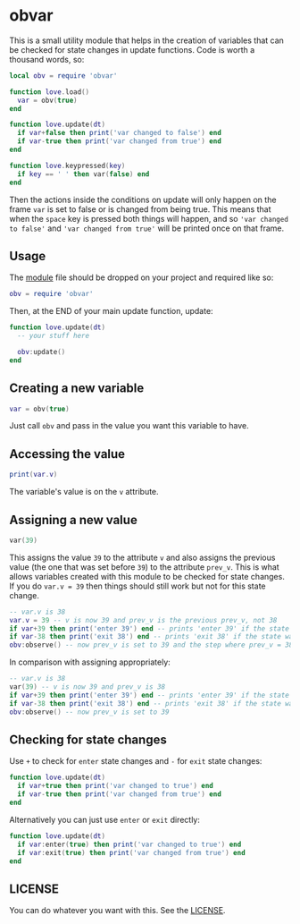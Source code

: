 # obvar

This is a small utility module that helps in the creation of variables that can be checked for state changes in update functions. Code is worth a thousand words, so:

```lua
local obv = require 'obvar'

function love.load()
  var = obv(true)
end

function love.update(dt)
  if var+false then print('var changed to false') end
  if var-true then print('var changed from true') end
end

function love.keypressed(key)
  if key == ' ' then var(false) end
end
```

Then the actions inside the conditions on update will only happen on the frame `var` is set to false or is changed from being true. This means that when the `space` key is pressed both things will happen, and so `'var changed to false'` and `'var changed from true'` will be printed once on that frame.

## Usage

The [module]() file should be dropped on your project and required like so:

```lua
obv = require 'obvar'
```

Then, at the END of your main update function, update:

```lua
function love.update(dt)
  -- your stuff here

  obv:update()
end
```

## Creating a new variable

```lua
var = obv(true)
```

Just call `obv` and pass in the value you want this variable to have.

## Accessing the value

```lua
print(var.v)
```

The variable's value is on the `v` attribute.

## Assigning a new value

```lua
var(39)
```

This assigns the value `39` to the attribute `v` and also assigns the previous value (the one that was set before `39`) to the attribute `prev_v`. This is what allows variables created with this module to be checked for state changes. If you do `var.v = 39` then things should still work but not for this state change.

```lua
-- var.v is 38
var.v = 39 -- v is now 39 and prev_v is the previous prev_v, not 38
if var+39 then print('enter 39') end -- prints 'enter 39' if the state was changed from something else to 39, succeeds
if var-38 then print('exit 38') end -- prints 'exit 38' if the state was change from 38 to something else, fails because prev_v is not set properly
obv:observe() -- now prev_v is set to 39 and the step where prev_v = 38 never happened
```

In comparison with assigning appropriately:

```lua
-- var.v is 38
var(39) -- v is now 39 and prev_v is 38
if var+39 then print('enter 39') end -- prints 'enter 39' if the state was changed from something else to 39, succeeds
if var-38 then print('exit 38') end -- prints 'exit 38' if the state was change from 38 to something else, succeeds
obv:observe() -- now prev_v is set to 39
```

## Checking for state changes

Use `+` to check for `enter` state changes and `-` for `exit` state changes:

```lua
function love.update(dt)
  if var+true then print('var changed to true') end
  if var-true then print('var changed from true') end
end
```

Alternatively you can just use `enter` or `exit` directly:

```lua
function love.update(dt)
  if var:enter(true) then print('var changed to true') end
  if var:exit(true) then print('var changed from true') end
end
```

## LICENSE

You can do whatever you want with this. See the [LICENSE](https://github.com/adonaac/obvar/blob/master/LICENSE).
